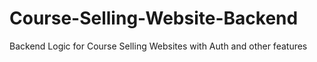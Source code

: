 # Course-Selling-Website-Backend
Backend Logic for Course Selling Websites with Auth and other features
